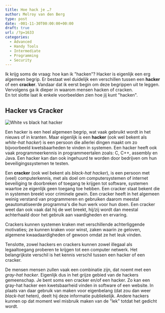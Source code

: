 ```yaml
---
title: Hoe hack je …?
author: Melroy van den Berg
type: post
date: -001-11-30T00:00:00+00:00
draft: true
url: /?p=1633
categories:
  - Advanced
  - Handy Tools
  - Intermediate
  - Programming
  - Security
---
```


Ik krijg soms de vraag: hoe kan ik "hacken"? Hacker is eigenlijk een erg algemeen begrip. Er bestaat wel duidelijk een verschillen tussen een **hacker** of een **cracker**. Vandaar dat ik eerst begin om deze begrippen uit te leggen. Vervolgens ga ik dieper in waarom mensen hacken of cracken.  
En tot slotte laat ik enkele voorbeelden zien hoe jij kunt "hacken".

## Hacker vs Cracker

![White vs black hat hacker](/images/2014/05/whiteandblack.jpg)

Een hacker is een heel algemeen begrip, wat vaak gebruikt wordt in het nieuws of in kranten. Maar eigenlijk is een **hacker** (ook wel bekent als _white-hat hacker_) is een persoon die allerlei dingen maakt om zo bijvoorbeeld kwetsbaarheden te vinden in systemen. Een hacker heeft ook vaak programmeerkennis in programmeertalen zoals: C, C++, assembly en Java. Een hacker kan dan ook ingehuurd te worden door bedrijven om hun beveiligingssystemen te testen.

Een **cracker** (ook wel bekent als _black-hat hacker_), is een persoon met (veel) computerkennis, met als doel om computersystemen of internet beveiliging te doorbreken of toegang te krijgen tot software, systemen waartoe ze eigenlijk geen toegang toe hebben. Een cracker staat bekent die in systemen breekt voor criminele gewin. Een cracker heeft in het algemeen weinig verstand van programmeren en gebruiken daarom meestal geautomatiseerde programma's die hun werk voor hun doen. Een cracker weet dan ook vaak dat hij de wet breekt, hij/zij wordt dan meestal achterhaald door het gebruik aan vaardigheden en ervaring.

Crackers kunnen systemen kraken met verschillende achterliggende motivaties; ze kunnen kraken voor winst, zaken waarin ze geloven, algemene kwaadaardigheden of gewoon omdat ze het leuk vinden.

Tenslotte, zowel hackers en crackers kunnen zowel illegaal als legaaltoegang proberen te krijgen tot een computer netwerk. Het belangrijkste verschil is het kennis verschil tussen een hacker of een cracker.

De mensen mensen zullen vaak een combinatie zijn, dat noemt met een _gray-hat hacker_. Eigenlijk dus in het grijze gebied van de hackers gemeenschap. Je bent soms een cracker en/of een hacker. Zo kan een gray-hat hacker een kwetsbaarheid vinden in software of een website. In plaats van daar gebruik van maken voor eigenbelang (dat zou dan weer _black-hat_ heten), deelt hij deze informatie publiekelijk. Andere hackers kunnen op dat moment wel misbruik maken van de "lek" totdat het gedicht wordt.

